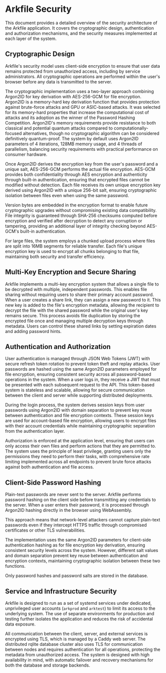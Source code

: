 # Arkfile Security

This document provides a detailed overview of the security architecture of the Arkfile application. It covers the cryptographic design, authentication and authorization mechanisms, and the security measures implemented at each layer of the system.

## Cryptographic Design

Arkfile's security model uses client-side encryption to ensure that user data remains protected from unauthorized access, including by service administrators. All cryptographic operations are performed within the user's browser before any data is transmitted to the server.

The cryptographic implementation uses a two-layer approach combining Argon2ID for key derivation with AES-256-GCM for file encryption. Argon2ID is a memory-hard key derivation function that provides protection against brute-force attacks and GPU or ASIC-based attacks. It was selected for its memory-hard properties that increase the computational cost of attacks and its adoption as the winner of the Password Hashing Competition. Argon2ID's memory requirements provide resistance to both classical and potential quantum attacks compared to computationally-focused alternatives, though no cryptographic algorithm can be considered definitively quantum-proof. The system by default uses Argon2ID parameters of 4 iterations, 128MB memory usage, and 4 threads of parallelism, balancing security requirements with practical performance on consumer hardware.

Once Argon2ID derives the encryption key from the user's password and a unique salt, AES-256-GCM performs the actual file encryption. AES-GCM provides both confidentiality through AES encryption and authenticity through built-in authentication, ensuring that encrypted files cannot be modified without detection. Each file receives its own unique encryption key derived using Argon2ID with a unique 256-bit salt, ensuring cryptographic isolation between files even when using the same password.

Version bytes are embedded in the encryption format to enable future cryptographic upgrades without compromising existing data compatibility. File integrity is guaranteed through SHA-256 checksums computed before encryption and verified after decryption to detect any corruption or tampering, providing an additional layer of integrity checking beyond AES-GCM's built-in authentication.

For large files, the system employs a chunked upload process where files are split into 16MB segments for reliable transfer. Each file's unique encryption key is used to encrypt all chunks belonging to that file, maintaining both security and transfer efficiency.

## Multi-Key Encryption and Secure Sharing

Arkfile implements a multi-key encryption system that allows a single file to be decrypted with multiple, independent passwords. This enables file sharing without requiring users to share their primary account password. When a user creates a share link, they can assign a new password to it. This new key is added to the file's encryption metadata, allowing the recipient to decrypt the file with the shared password while the original user's key remains secure. This process avoids file duplication by storing the encrypted file once and managing multiple decryption keys through metadata. Users can control these shared links by setting expiration dates and adding password hints.

## Authentication and Authorization

User authentication is managed through JSON Web Tokens (JWT) with secure refresh token rotation to prevent token theft and replay attacks. User passwords are hashed using the same Argon2ID parameters employed for file encryption, ensuring consistent security across all password-based operations in the system. When a user logs in, they receive a JWT that must be presented with each subsequent request to the API. This token-based system is stateless and scalable, allowing for secure communication between the client and server while supporting distributed deployments.

During the login process, the system derives session keys from user passwords using Argon2ID with domain separation to prevent key reuse between authentication and file encryption contexts. These session keys are used for account-based file encryption, allowing users to encrypt files with their account credentials while maintaining cryptographic separation from the authentication layer.

Authorization is enforced at the application level, ensuring that users can only access their own files and perform actions that they are permitted to. The system uses the principle of least privilege, granting users only the permissions they need to perform their tasks, with comprehensive rate limiting implemented across all endpoints to prevent brute force attacks against both authentication and file access.

## Client-Side Password Hashing

Plain-text passwords are never sent to the server. Arkfile performs password hashing on the client side before transmitting any credentials to the server. When a user enters their password, it is processed through Argon2ID hashing directly in the browser using WebAssembly.

This approach means that network-level attackers cannot capture plain-text passwords even if they intercept HTTPS traffic through compromised certificates or other TLS vulnerabilities.

The implementation uses the same Argon2ID parameters for client-side authentication hashing as for file encryption key derivation, ensuring consistent security levels across the system. However, different salt values and domain separation prevent key reuse between authentication and encryption contexts, maintaining cryptographic isolation between these two functions.

Only password hashes and password salts are stored in the database.

## Service and Infrastructure Security

Arkfile is designed to run as a set of systemd services under dedicated, unprivileged user accounts (`arkprod` and `arktest`) to limit its access to the underlying system. The use of separate environments for production and testing further isolates the application and reduces the risk of accidental data exposure.

All communication between the client, server, and external services is encrypted using TLS, which is managed by a Caddy web server. The distributed rqlite database cluster also uses TLS for communication between nodes and requires authentication for all operations, protecting the metadata from unauthorized access. The system is designed with high availability in mind, with automatic failover and recovery mechanisms for both the database and storage backends.
